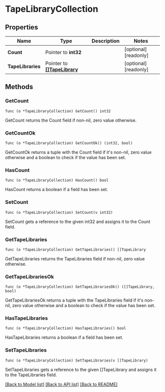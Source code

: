 # TapeLibraryCollection

## Properties

Name | Type | Description | Notes
------------ | ------------- | ------------- | -------------
**Count** | Pointer to **int32** |  | [optional] [readonly] 
**TapeLibraries** | Pointer to [**[]TapeLibrary**](tape_library.md) |  | [optional] [readonly] 

## Methods

### GetCount

`func (o *TapeLibraryCollection) GetCount() int32`

GetCount returns the Count field if non-nil, zero value otherwise.

### GetCountOk

`func (o *TapeLibraryCollection) GetCountOk() (int32, bool)`

GetCountOk returns a tuple with the Count field if it's non-nil, zero value otherwise
and a boolean to check if the value has been set.

### HasCount

`func (o *TapeLibraryCollection) HasCount() bool`

HasCount returns a boolean if a field has been set.

### SetCount

`func (o *TapeLibraryCollection) SetCount(v int32)`

SetCount gets a reference to the given int32 and assigns it to the Count field.

### GetTapeLibraries

`func (o *TapeLibraryCollection) GetTapeLibraries() []TapeLibrary`

GetTapeLibraries returns the TapeLibraries field if non-nil, zero value otherwise.

### GetTapeLibrariesOk

`func (o *TapeLibraryCollection) GetTapeLibrariesOk() ([]TapeLibrary, bool)`

GetTapeLibrariesOk returns a tuple with the TapeLibraries field if it's non-nil, zero value otherwise
and a boolean to check if the value has been set.

### HasTapeLibraries

`func (o *TapeLibraryCollection) HasTapeLibraries() bool`

HasTapeLibraries returns a boolean if a field has been set.

### SetTapeLibraries

`func (o *TapeLibraryCollection) SetTapeLibraries(v []TapeLibrary)`

SetTapeLibraries gets a reference to the given []TapeLibrary and assigns it to the TapeLibraries field.


[[Back to Model list]](../README.md#documentation-for-models) [[Back to API list]](../README.md#documentation-for-api-endpoints) [[Back to README]](../README.md)


